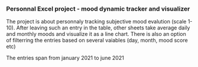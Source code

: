 ### Personnal Excel project - mood dynamic tracker and visualizer

The project is about personnaly tracking subjective mood evalution (scale 1-10). After leaving such an entry in the table, other sheets take average daily and monthly moods and visualize it as a line chart. There is also an option of filterring the entries based on several vaiables (day, month, mood score etc)

The entries span from january 2021 to june 2021
